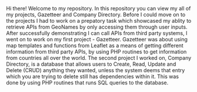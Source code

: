 Hi there! Welcome to my repository. In this repository you can view my all of my projects, Gazetteer and Company Directory. Before I could move on to the projects I had to work on a prepatory task which showcased my ablity to retrieve APIs from GeoNames by only accessing them through user inputs. After successfully demonstrating I can call APIs from third party systems, I went on to work on my first project - Gazetteer. Gazetteer was about using map templates and functions from Leaflet as a means of getting different information from third party APIs, by using PHP routines to get information from countries all over the world. The second project I worked on, Company Directory, is a database that allows users to Create, Read, Update and Delete (CRUD) anything they wanted, unless the system deems that entry which you are trying to delete still has dependencies within it. This was done by using PHP routines that runs SQL queries to the database.
